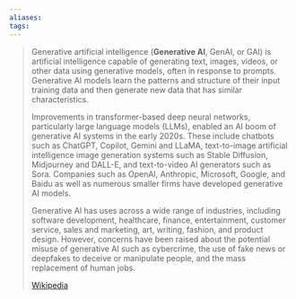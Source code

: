 ```yaml
---
aliases: 
tags:
---
```

> Generative artificial intelligence (**Generative AI**, GenAI, or GAI) is artificial intelligence capable of generating text, images, videos, or other data using generative models, often in response to prompts. Generative AI models learn the patterns and structure of their input training data and then generate new data that has similar characteristics.
>
> Improvements in transformer-based deep neural networks, particularly large language models (LLMs), enabled an AI boom of generative AI systems in the early 2020s. These include chatbots such as ChatGPT, Copilot, Gemini and LLaMA, text-to-image artificial intelligence image generation systems such as Stable Diffusion, Midjourney and DALL-E, and text-to-video AI generators such as Sora. Companies such as OpenAI, Anthropic, Microsoft, Google, and Baidu as well as numerous smaller firms have developed generative AI models.
>
> Generative AI has uses across a wide range of industries, including software development, healthcare, finance, entertainment, customer service, sales and marketing, art, writing, fashion, and product design. However, concerns have been raised about the potential misuse of generative AI such as cybercrime, the use of fake news or deepfakes to deceive or manipulate people, and the mass replacement of human jobs.
>
> [Wikipedia](https://en.wikipedia.org/wiki/Generative%20artificial%20intelligence)